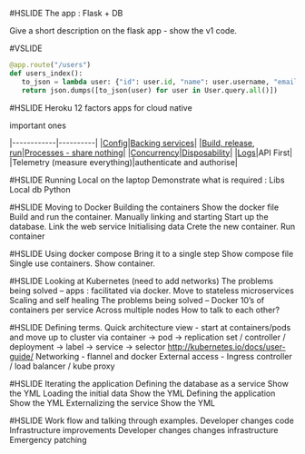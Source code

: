 #HSLIDE
The app : Flask + DB

Give a short description on the flask app - show the v1 code.

#VSLIDE
```python
@app.route("/users")
def users_index():
   to_json = lambda user: {"id": user.id, "name": user.username, "email": user.email}
   return json.dumps([to_json(user) for user in User.query.all()])

```

#HSLIDE
Heroku 12 factors apps for cloud native

important ones

|------------|----------|
|[Config](https://12factor.net/config)|[Backing services](https://12factor.net/backing-services)|
|[Build, release, run](https://12factor.net/build-release-run)|[Processes - share nothing](https://12factor.net/processes)|
|[Concurrency](https://12factor.net/concurrency)|[Disposability](https://12factor.net/disposability)|
|[Logs](https://12factor.net/logs)|API First|
|Telemetry (measure everything)|authenticate and authorise|

#HSLIDE
Running Local on the laptop
Demonstrate what is required :
Libs
Local db
Python

#HSLIDE
Moving to Docker
Building the containers
Show the docker file
Build and run the container.
Manually linking and starting
Start up the database.
Link the web service
Initialising data
Crete the new container.
Run container

#HSLIDE
Using docker compose
Bring it to a single step
Show compose file
Single use containers.
Show container.

#HSLIDE
Looking at Kubernetes (need to add networks)
The problems being solved – apps : facilitated via docker.
Move to stateless microservices
Scaling and self healing
The problems being solved – Docker
10’s of containers per service
Across multiple nodes
How to talk to each other?

#HSLIDE
Defining terms.
Quick architecture view - start at containers/pods and move up to cluster via container -> pod -> replication set / controller / deployment -> label -> service -> selector
http://kubernetes.io/docs/user-guide/
Networking - flannel and docker
External access - Ingress controller / load balancer / kube proxy

#HSLIDE
Iterating the application
Defining the database as a service
Show the YML
Loading the initial data
Show the YML
Defining the application
Show the YML
Externalizing the service
Show the YML

#HSLIDE
Work flow and talking through examples.
Developer changes code
Infrastructure improvements
Developer changes changes infrastructure
Emergency patching
